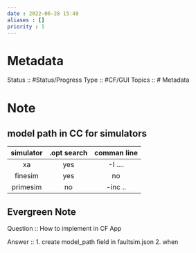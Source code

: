 ```yaml
---
date : 2022-06-28 15:49
aliases : []
priority : 1
---
```

# Metadata
Status :: #Status/Progress 
Type :: #CF/GUI 
Topics :: # Metadata
# Note
## model path in CC for simulators
| simulator | .opt search | comman line |
| :---------: | :----------:| :------: |
|xa | yes | -I ....|
| finesim | yes | no |
| primesim | no | -inc ..|

## Evergreen Note
Question :: How to implement in CF App

Answer :: 1. create model_path field in faultsim.json 
2. when 